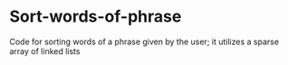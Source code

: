 # Sort-words-of-phrase
Code for sorting words of a phrase given by the user; it utilizes a sparse array of linked lists
